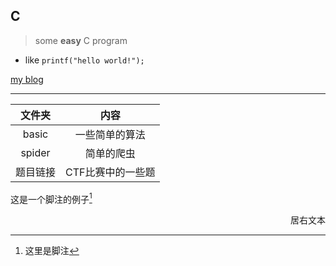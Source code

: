 ## C

> some **easy** C program

- like `printf("hello world!");`

[my blog](https://pic4xiu.github.io/)

***

|文件夹|内容|
|:---:|:---:|
|basic|一些简单的算法|
|spider|简单的爬虫|
|题目链接|CTF比赛中的一些题|

这是一个脚注的例子[^1]

[^1]: 这里是脚注

<p align="right">居右文本</p>
